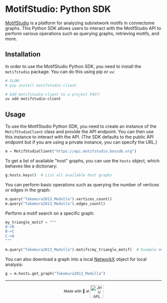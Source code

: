 # MotifStudio: Python SDK

[MotifStudio](https://motifstudio.bossdb.org) is a platform for analyzing subnetwork motifs in connectome graphs. This Python SDK allows users to interact with the MotifStudio API to perform various operations such as querying graphs, retrieving motifs, and more.

## Installation

In order to use the MotifStudio Python SDK, you need to install the `motifstudio` package. You can do this using pip or `uv`:

```bash
# SLOW:
# pip install motifstudio-client

# Add motifstudio-client to a project FAST:
uv add motifstudio-client
```

## Usage

To use the MotifStudio Python SDK, you need to create an instance of the `MotifStudioClient` class and provide the API endpoint. You can then use this instance to interact with the API. (The SDK defaults to the public API endpoint but if you are using a private instance, you can specify the URL.)

```python
m = MotifStudioClient("https://api.motifstudio.bossdb.org")
```

To get a list of available "host" graphs, you can use the `hosts` object, which behaves like a dictionary:

```python
g.hosts.keys()  # List all available host graphs
```

You can perform basic operations such as querying the number of vertices or edges in the graph:

```python
m.query("Takemura2013_Medulla").vertices_count()
m.query("Takemura2013_Medulla").edges_count()
```

Perform a motif search on a specific graph:

```python
my_triangle_motif = """
A->B
B->C
C->A
"""

m.query("Takemura2013_Medulla").motifs(my_triangle_motif)  # Example motif query
```

You can also download a graph into a local [NetworkX](https://networkx.org/) object for local analysis:

```python
g = m.hosts.get_graph("Takemura2013_Medulla")
```

---

<p align='center'><small>Made with 💙 at <a href='http://www.jhuapl.edu/'><img alt='JHU APL' align='center' src='https://user-images.githubusercontent.com/693511/62956859-a967ca00-bdc1-11e9-998e-3888e8a24e86.png' height='42px'></a></small></p>
